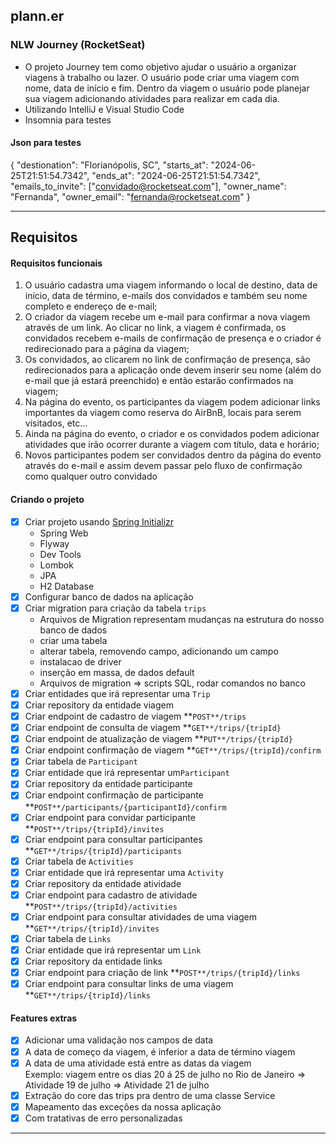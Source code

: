 ## plann.er
### NLW Journey (RocketSeat)
- O projeto Journey tem como objetivo ajudar o usuário a organizar viagens à trabalho ou lazer. O usuário pode criar uma viagem com nome, data de início e fim. Dentro da viagem o usuário pode planejar sua viagem adicionando atividades para realizar em cada dia.
- Utilizando IntelliJ e Visual Studio Code
- Insomnia para testes

#### Json para testes
{
    "destionation": "Florianópolis, SC",
    "starts_at": "2024-06-25T21:51:54.7342",
    "ends_at": "2024-06-25T21:51:54.7342",
    "emails_to_invite": ["convidado@rocketseat.com"],
    "owner_name": "Fernanda",
    "owner_email": "fernanda@rocketseat.com"
}

------------------------------------------------------------------------------------------
## Requisitos

#### Requisitos funcionais

1. O usuário cadastra uma viagem informando o local de destino, data de início, data de término, e-mails dos convidados e também seu nome completo e endereço de e-mail;
2. O criador da viagem recebe um e-mail para confirmar a nova viagem através de um link. Ao clicar no link, a viagem é confirmada, os convidados recebem e-mails de confirmação de presença e o criador é redirecionado para a página da viagem;
3. Os convidados, ao clicarem no link de confirmação de presença, são redirecionados para a aplicação onde devem inserir seu nome (além do e-mail que já estará preenchido) e então estarão confirmados na viagem;
4. Na página do evento, os participantes da viagem podem adicionar links importantes da viagem como reserva do AirBnB, locais para serem visitados, etc...
5. Ainda na página do evento, o criador e os convidados podem adicionar atividades que irão ocorrer durante a viagem com título, data e horário;
6. Novos participantes podem ser convidados dentro da página do evento através do e-mail e assim devem passar pelo fluxo de confirmação como qualquer outro convidado

#### Criando o projeto
- [X] Criar projeto usando [Spring Initializr](https://start.spring.io/)
    - Spring Web
    - Flyway
    - Dev Tools
    - Lombok
    - JPA
    - H2 Database
- [X] Configurar banco de dados na aplicação
- [X] Criar migration para criação da tabela `trips`
   - Arquivos de Migration representam mudanças na estrutura do nosso banco de dados
   - criar uma tabela
   - alterar tabela, removendo campo, adicionando um campo
   - instalacao de driver
   - inserção em massa, de dados default
   - Arquivos de migration ⇒ scripts SQL, rodar comandos no banco
- [X] Criar entidades que irá representar uma `Trip`
- [X] Criar repository da entidade viagem
- [X] Criar endpoint de cadastro de viagem **`POST**/trips`
- [X] Criar endpoint de consulta de viagem **`GET**/trips/{tripId}`
- [X] Criar endpoint de atualização de viagem **`PUT**/trips/{tripId}`
- [X] Criar endpoint confirmação de viagem **`GET**/trips/{tripId}/confirm`
- [X] Criar tabela de `Participant`
- [X] Criar entidade que irá representar um`Participant`
- [X] Criar repository da entidade participante
- [X] Criar endpoint confirmação de participante **`POST**/participants/{participantId}/confirm`
- [X] Criar endpoint para convidar participante **`POST**/trips/{tripId}/invites`
- [X] Criar endpoint para consultar participantes **`GET**/trips/{tripId}/participants`
- [X] Criar tabela de `Activities`
- [X] Criar entidade que irá representar uma `Activity`
- [X] Criar repository da entidade atividade
- [X] Criar endpoint para cadastro de atividade **`POST**/trips/{tripId}/activities`
- [X] Criar endpoint para consultar atividades de uma viagem **`GET**/trips/{tripId}/invites`
- [X] Criar tabela de `Links`
- [X] Criar entidade que irá representar um `Link`
- [X] Criar repository da entidade links
- [X] Criar endpoint para criação de link **`POST**/trips/{tripId}/links`
- [X] Criar endpoint para consultar links de uma viagem **`GET**/trips/{tripId}/links`

#### Features extras

- [X] Adicionar uma validação nos campos de data
- [X] A data de começo da viagem, é inferior a data de término viagem
- [X] A data de uma atividade está entre as datas da viagem    
Exemplo: viagem entre os dias 20 á 25 de julho no Rio de Janeiro
  ⇒ Atividade 19 de julho
  ⇒ Atividade 21 de julho
- [X] Extração do core das trips pra dentro de uma classe Service
- [X] Mapeamento das exceções da nossa aplicação
- [X] Com tratativas de erro personalizadas

------------------------------------------------------------------------------------------

